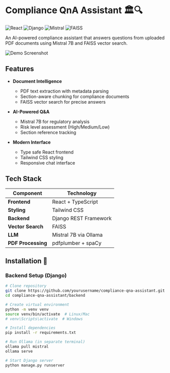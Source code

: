 # Compliance QnA Assistant 🏛️🔍

![React](https://img.shields.io/badge/Frontend-React_TypeScript-61DAFB)
![Django](https://img.shields.io/badge/Backend-Django_REST-092E20)
![Mistral](https://img.shields.io/badge/LLM-Mistral_7B-purple)
![FAISS](https://img.shields.io/badge/Semantic_Search-FAISS-orange)

An AI-powered compliance assistant that answers questions from uploaded PDF documents using Mistral 7B and FAISS vector search.

![Demo Screenshot](https://via.placeholder.com/800x500?text=Compliance+QnA+Assistant+Demo)

## Features 

- **Document Intelligence**  
  - PDF text extraction with metadata parsing
  - Section-aware chunking for compliance documents
  - FAISS vector search for precise answers

- **AI-Powered Q&A**  
  - Mistral 7B for regulatory analysis
  - Risk level assessment (High/Medium/Low)
  - Section reference tracking

- **Modern Interface**  
  - Type safe React frontend
  - Tailwind CSS styling
  - Responsive chat interface

## Tech Stack 

| Component          | Technology               |
|--------------------|--------------------------|
| **Frontend**       | React + TypeScript       |
| **Styling**        | Tailwind CSS             |
| **Backend**        | Django REST Framework    |
| **Vector Search**  | FAISS                    |
| **LLM**           | Mistral 7B via Ollama    |
| **PDF Processing** | pdfplumber + spaCy       |

## Installation 🚀

### Backend Setup (Django)
```bash
# Clone repository
git clone https://github.com/yourusername/compliance-qna-assistant.git
cd compliance-qna-assistant/backend

# Create virtual environment
python -m venv venv
source venv/bin/activate  # Linux/Mac
# venv\Scripts\activate  # Windows

# Install dependencies
pip install -r requirements.txt

# Run Ollama (in separate terminal)
ollama pull mistral
ollama serve

# Start Django server
python manage.py runserver
